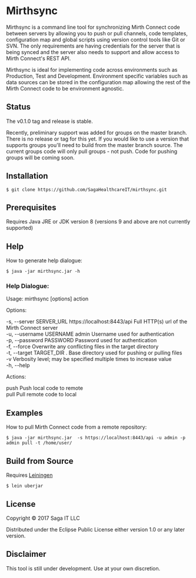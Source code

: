 # Mirthsync

Mirthsync is a command line tool for synchronizing Mirth Connect code between servers by allowing you to push or pull channels, code templates, configuration map and global scripts using version control tools like Git or SVN. The only requirements are having credentials for the server that is being synced and the server also needs to support and allow access to Mirth Connect's REST API.

Mirthsync is ideal for implementing code across environments such as Production, Test and Development. Environment specific variables such as data sources can be stored in the configuration map allowing the rest of the Mirth Connect code to be environment agnostic.

## Status
The v0.1.0 tag and release is stable. 

Recently, preliminary support was added for groups on the master branch. There is no release or tag for this yet. If you would like to use a version that supports groups you'll need to build from the master branch source. The current groups code will only pull groups - not push. Code for pushing groups will be coming soon.

## Installation 

`$ git clone https://github.com/SagaHealthcareIT/mirthsync.git`


## Prerequisites 

Requires Java JRE or JDK version 8 (versions 9 and above are not currently supported)


## Help

How to generate help dialogue:

`$ java -jar mirthsync.jar -h`

### Help Dialogue:

Usage: mirthsync [options] action

Options:

  -s, --server SERVER_URL  https://localhost:8443/api  Full HTTP(s) url of the Mirth Connect server  
  -u, --username USERNAME  admin                       Username used for authentication  
  -p, --password PASSWORD                              Password used for authentication  
  -f, --force                                          Overwrite any conflicting files in the target directory  
  -t, --target TARGET_DIR  .                           Base directory used for pushing or pulling files  
  -v                                                   Verbosity level; may be specified multiple times to increase value  
  -h, --help
  

Actions:
  
  push     Push local code to remote  
  pull     Pull remote code to local
 


## Examples

How to pull Mirth Connect code from a remote repository:

`$ java -jar mirthsync.jar  -s https://localhost:8443/api -u admin -p admin pull -t /home/user/`

## Build from Source

Requires [Leiningen](https://leiningen.org/)

`$ lein uberjar`


## License

Copyright © 2017 Saga IT LLC

Distributed under the Eclipse Public License either version 1.0 or any later version.

## Disclaimer

This tool is still under development. Use at your own discretion. 
